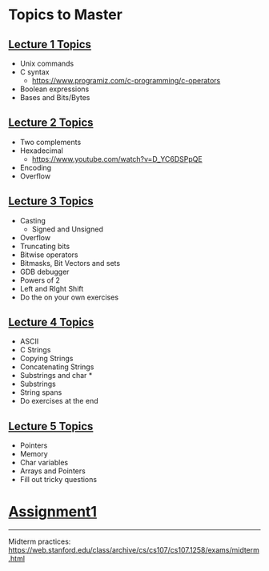 # Topics to Master


## [Lecture 1 Topics](https://web.stanford.edu/class/archive/cs/cs107/cs107.1258/lectures/1/Lecture1.pdf)
- Unix commands
- C syntax
  - https://www.programiz.com/c-programming/c-operators
- Boolean expressions
- Bases and Bits/Bytes
  
## [Lecture 2 Topics](https://web.stanford.edu/class/archive/cs/cs107/cs107.1258/lectures/2/Lecture2.pdf)
- Two complements
- Hexadecimal
  - https://www.youtube.com/watch?v=D_YC6DSPpQE
- Encoding
- Overflow

## [Lecture 3 Topics](https://web.stanford.edu/class/archive/cs/cs107/cs107.1258/lectures/3/Lecture3.pdf)
 - Casting
   - Signed and Unsigned
 - Overflow
 - Truncating bits
 - Bitwise operators
 - Bitmasks, Bit Vectors and sets
 - GDB debugger
 - Powers of 2
 - Left and RIght Shift
 - Do the on your own exercises

## [Lecture 4 Topics](https://web.stanford.edu/class/archive/cs/cs107/cs107.1258/lectures/4/Lecture4.pdf)
- ASCII
- C Strings
- Copying Strings
- Concatenating Strings
- Substrings and char *
- Substrings
- String spans
- Do exercises at the end

## [Lecture 5 Topics](https://web.stanford.edu/class/archive/cs/cs107/cs107.1258/lectures/5/Lecture5.pdf)
- Pointers
- Memory
- Char variables
- Arrays and Pointers
- Fill out tricky questions

# [Assignment1](https://web.stanford.edu/class/archive/cs/cs107/cs107.1258/assign1/) 





-------------------------------------------------------------------------------------------------
Midterm practices: https://web.stanford.edu/class/archive/cs/cs107/cs107.1258/exams/midterm.html
